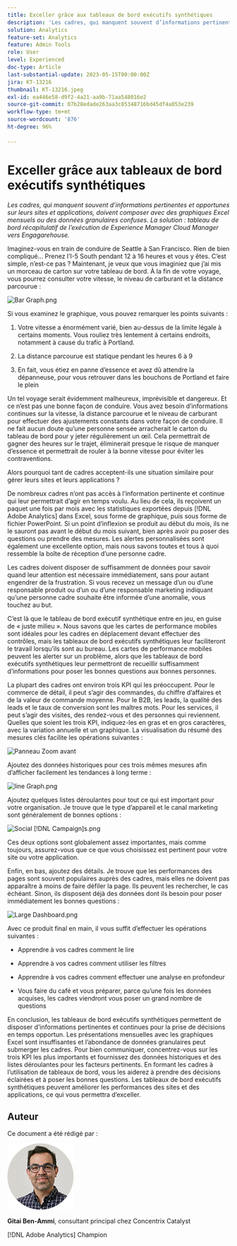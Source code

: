 ```yaml
---
title: Exceller grâce aux tableaux de bord exécutifs synthétiques
description: 'Les cadres, qui manquent souvent d’informations pertinentes et opportunes sur leurs sites et applications, doivent composer avec des graphiques Excel mensuels ou des données granulaires confuses. La solution : les tableaux de bord exécutifs synthétiques.'
solution: Analytics
feature-set: Analytics
feature: Admin Tools
role: User
level: Experienced
doc-type: Article
last-substantial-update: 2023-05-15T00:00:00Z
jira: KT-13216
thumbnail: KT-13216.jpeg
exl-id: ea446e58-d9f2-4a21-aa9b-71aa548016e2
source-git-commit: 07b28edade263aa3c85348716bd45df4a053e239
workflow-type: tm+mt
source-wordcount: '876'
ht-degree: 96%

---
```


# Exceller grâce aux tableaux de bord exécutifs synthétiques

_Les cadres, qui manquent souvent d’informations pertinentes et opportunes sur leurs sites et applications, doivent composer avec des graphiques Excel mensuels ou des données granulaires confuses. La solution : tableau de bord récapitulatif de l’exécution de Experience Manager Cloud Manager vers Engagarehouse._

Imaginez-vous en train de conduire de Seattle à San Francisco. Rien de bien compliqué... Prenez l’I-5 South pendant 12 à 16 heures et vous y êtes. C’est simple, n’est-ce pas ? Maintenant, je veux que vous imaginiez que j’ai mis un morceau de carton sur votre tableau de bord. À la fin de
votre voyage, vous pourrez consulter votre vitesse, le niveau de carburant et la distance parcourue :

![Bar Graph.png](assets/bar-graph.png)

Si vous examinez le graphique, vous pouvez remarquer les points suivants :

1. Votre vitesse a énormément varié, bien au-dessus de la limite légale à certains moments. Vous rouliez très lentement à certains endroits, notamment à cause du trafic à Portland.

1. La distance parcourue est statique pendant les heures 6 à 9

1. En fait, vous étiez en panne d’essence et avez dû attendre la dépanneuse, pour vous retrouver dans les bouchons de Portland et faire le plein 

Un tel voyage serait évidemment malheureux, imprévisible et dangereux. Et ce n’est pas une bonne façon de conduire. Vous avez besoin d’informations continues sur la vitesse, la distance parcourue et le niveau de carburant pour effectuer des ajustements constants dans votre façon de conduire. Il ne fait aucun doute qu’une personne sensée arracherait le carton du tableau de bord pour y jeter régulièrement un œil. Cela permettrait de gagner des heures sur le trajet, éliminerait presque le risque de manquer d’essence et permettrait de rouler à la bonne vitesse pour éviter les contraventions.

Alors pourquoi tant de cadres acceptent-ils une situation similaire pour gérer leurs sites et leurs applications ?

De nombreux cadres n’ont pas accès à l’information pertinente et continue qui leur permettrait d’agir en temps voulu. Au lieu de cela, ils reçoivent un paquet une fois par mois avec les statistiques exportées depuis [!DNL Adobe Analytics] dans Excel, sous forme de graphique, puis sous forme de fichier PowerPoint. Si un point d’inflexion se produit au début du mois, ils ne le sauront pas avant le début du mois suivant, bien après avoir pu poser des questions ou prendre des mesures. Les alertes personnalisées sont également une excellente option, mais nous savons toutes et tous à quoi ressemble la boîte de réception d’une personne cadre.

Les cadres doivent disposer de suffisamment de données pour savoir quand leur attention est nécessaire immédiatement, sans pour autant engendrer de la frustration. Si vous recevez un message d’un ou d’une responsable produit ou d’un ou d’une responsable marketing indiquant qu’une personne cadre souhaite être informée d’une anomalie, vous touchez au but.

C’est là que le tableau de bord exécutif synthétique entre en jeu, en guise de « juste milieu ». Nous savons que les cartes de performance mobiles sont idéales pour les cadres en déplacement devant effectuer des contrôles, mais les tableaux de bord exécutifs synthétiques leur faciliteront le travail lorsqu’ils sont au bureau. Les cartes de performance mobiles peuvent les alerter sur un problème, alors que les tableaux de bord exécutifs synthétiques leur permettront de recueillir suffisamment d’informations pour poser les bonnes questions aux bonnes personnes.

La plupart des cadres ont environ trois KPI qui les préoccupent. Pour le commerce de détail, il peut s’agir des commandes, du chiffre d’affaires et de la valeur de commande moyenne. Pour le B2B, les leads, la qualité des leads et le taux de conversion sont les maîtres mots. Pour les services, il peut s’agir des visites, des rendez-vous et des personnes qui reviennent. Quelles que soient les trois KPI, indiquez-les en gras et en gros caractères, avec la variation annuelle et un graphique. La visualisation du résumé des mesures clés facilite les opérations suivantes :

![Panneau Zoom avant](assets/zoom-in-panel.png)

Ajoutez des données historiques pour ces trois mêmes mesures afin d’afficher facilement les tendances à long terme :

![line Graph.png](assets/line-graph.png)

Ajoutez quelques listes déroulantes pour tout ce qui est important pour votre organisation. Je trouve que le type d’appareil et le canal marketing sont généralement de bonnes options :

![Social [!DNL Campaign]s.png](assets/social-campaigns.png)

Ces deux options sont globalement assez importantes, mais comme toujours, assurez-vous que ce que vous choisissez est pertinent pour votre site ou votre application.

Enfin, en bas, ajoutez des détails. Je trouve que les performances des pages sont souvent populaires auprès des cadres, mais elles ne doivent pas apparaître à moins de faire défiler la page. Ils peuvent les rechercher, le cas échéant. Sinon, ils disposent déjà des données dont ils besoin pour poser immédiatement les bonnes questions :

![Large Dashboard.png](assets/large-dashboard.png)

Avec ce produit final en main, il vous suffit d’effectuer les opérations suivantes :

- Apprendre à vos cadres comment le lire

- Apprendre à vos cadres comment utiliser les filtres

- Apprendre à vos cadres comment effectuer une analyse en profondeur

- Vous faire du café et vous préparer, parce qu’une fois les données acquises, les cadres viendront vous poser un grand nombre de questions

En conclusion, les tableaux de bord exécutifs synthétiques permettent de disposer d’informations pertinentes et continues pour la prise de décisions en temps opportun. Les présentations mensuelles avec les graphiques Excel sont insuffisantes et l’abondance de données granulaires peut submerger les cadres. Pour bien communiquer, concentrez-vous sur les trois KPI les plus importants et fournissez des données historiques et des listes déroulantes pour les facteurs pertinents. En formant
les cadres à l’utilisation de tableaux de bord, vous les aiderez à prendre des décisions éclairées et à poser les bonnes questions. Les tableaux de bord exécutifs synthétiques peuvent améliorer les performances des sites et des applications, ce qui vous permettra d’exceller.

## Auteur

Ce document a été rédigé par :

![Gitai Ben-Ammi](assets/gitai-headshot-150.jpg)

**Gitai Ben-Ammi**, consultant principal chez Concentrix Catalyst

[!DNL Adobe Analytics] Champion

